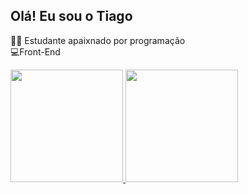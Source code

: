 ## Olá! Eu sou o Tiago 

👨‍🎓 Estudante apaixnado por programação     
💻Front-End 

<div>
  <a href="https://github.com/tgogoncalves">
  <img height="180em" src="https://github-readme-stats.vercel.app/api?username=tgogoncalves&show_icons=true&theme=dracula&include_all_commits=true&count_private=true"/>
 <img height="180em" src="https://github-readme-stats.vercel.app/api/top-langs/?username=tgogoncalves&layout=compact&langs_count=7&theme=dracula"/>
</div>


